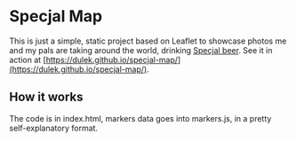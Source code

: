 # Specjal Map

This is just a simple, static project based on Leaflet to showcase photos me
and my pals are taking around the world, drinking [Specjal
beer](https://www.specjal.pl). See it in action at
[https://dulek.github.io/specjal-map/](https://dulek.github.io/specjal-map/).

## How it works

The code is in index.html, markers data goes into markers.js, in a pretty
self-explanatory format.
